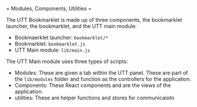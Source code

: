 = Modules, Components, Utilities =

The UTT Bookmarklet is made up of three components,
the bookmarklet launcher, the bookmarklet, and the 
UTT main module:

- Bookmaerklet launcher: `bookmarklet/*`
- Bookmarklet: `bookmarklet.js`
- UTT Main module: `lib/main.js`

The UTT Main module uses three types of scripts:
- Modules: These are given a tab within the UTT panel.
  These are part of the `lib/modules` folder and function
  as the controllers for the application.
- Components: These React components and are the views of
  the application.
- utilities: These are helper functions and stores for communicaiotn
